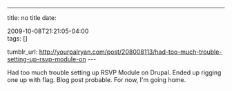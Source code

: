 ---
title: no title
date:

 2009-10-08T21:21:05-04:00  
tags:  []

tumblr_url:
http://yourpalryan.com/post/208008113/had-too-much-trouble-setting-up-rsvp-module-on
\-\--

Had too much trouble setting up RSVP Module on Drupal. Ended up rigging
one up with flag. Blog post probable. For now, I'm going home.
